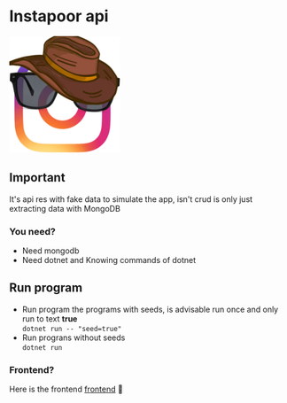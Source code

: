 # Instapoor api

<img src="logo.png" alt="Logo de instapoor" width="200" />

## Important

It's api res with fake data to simulate the app, isn't crud is only just extracting data with MongoDB

### You need?

* Need mongodb
* Need dotnet and Knowing commands of dotnet

## Run program

* Run program the programs with seeds, is advisable run once and only run to text **true**<br/>
`
    dotnet run -- "seed=true"
`
* Run prograns without seeds <br/>
`
    dotnet run
`

### Frontend?

Here is the frontend [frontend](https://github.com/NideaBoy/Instapoor) 🥶
